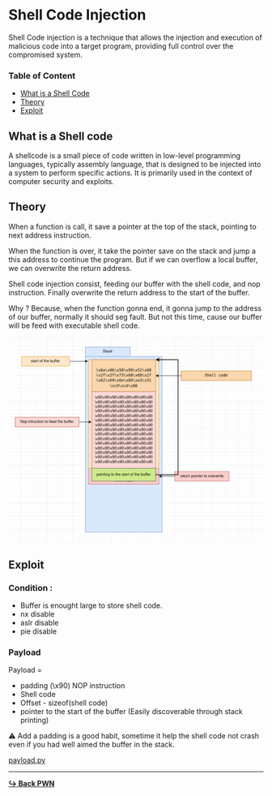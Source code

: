 # Shell Code Injection

Shell Code injection is a technique that allows the injection and execution of malicious code into a target program, providing full control over the compromised system.

### Table of Content

- [What is a Shell Code]()
- [Theory]()
- [Exploit]()

## What is a Shell code

A shellcode is a small piece of code written in low-level programming languages, typically assembly language, that is designed to be injected into a system to perform specific actions. It is primarily used in the context of computer security and exploits.

## Theory

When a function is call, it save a pointer at the top of the stack, pointing to next address instruction.

When the function is over, it take the pointer save on the stack and jump a this address to continue the program. But if we can overflow a local buffer, we can overwrite the return address.

Shell code injection consist, feeding our buffer with the shell code, and nop instruction. Finally overwrite the return address to the start of the buffer.

Why ? Because, when the function gonna end, it gonna jump to the address of our buffer, normally it should seg fault. But not this time, cause our buffer will be feed with executable shell code.

![Stack while shell code injection](/pwn/img/shell-code-injection.png)

## Exploit

### Condition :

- Buffer is enought large to store shell code.
- nx disable
- aslr disable
- pie disable

### Payload

Payload = 

- padding (\x90) NOP instruction
- Shell code
- Offset - sizeof(shell code)
- pointer to the start of the buffer (Easily discoverable through stack printing)

:warning: Add a padding is a good habit, sometime it help the shell code not crash even if you had well aimed the buffer in the stack.

[payload.py](/pwn/payload/payload-shell-code-injection.py)

---

[**:arrow_right_hook: Back PWN**](/pwn/pwn.md)